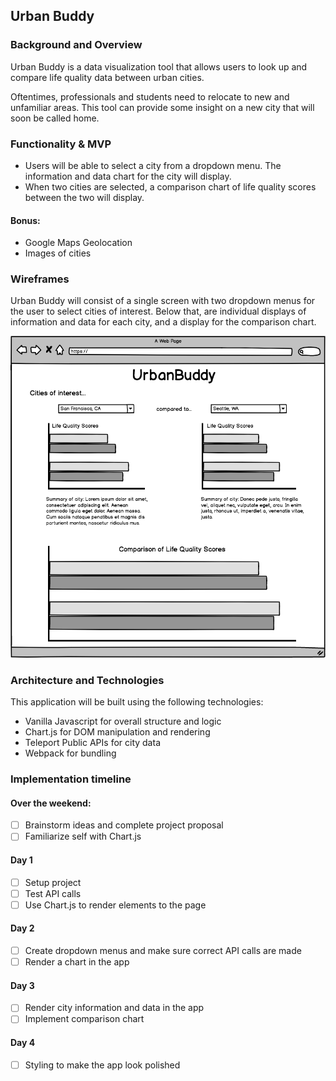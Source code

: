 ## Urban Buddy

### Background and Overview
Urban Buddy is a data visualization tool that allows users to look up and compare life quality data between urban cities.

Oftentimes, professionals and students need to relocate to new and unfamiliar areas. This tool can provide some insight on a new city that will soon be called home.

### Functionality & MVP
* Users will be able to select a city from a dropdown menu. The information and data chart for the city will display.
* When two cities are selected, a comparison chart of life quality scores between the two will display.

#### Bonus:
* Google Maps Geolocation
* Images of cities

### Wireframes
Urban Buddy will consist of a single screen with two dropdown menus for the user to select cities of interest.  Below that, are individual displays of information and data for each city, and a display for the comparison chart.

![wireframe](./ub_wireframe.png)

### Architecture and Technologies
This application will be built using the following technologies:
* Vanilla Javascript for overall structure and logic
* Chart.js for DOM manipulation and rendering
* Teleport Public APIs for city data
* Webpack for bundling

### Implementation timeline
#### Over the weekend:
- [ ] Brainstorm ideas and complete project proposal
- [ ] Familiarize self with Chart.js

#### Day 1
- [ ] Setup project
- [ ] Test API calls
- [ ] Use Chart.js to render elements to the page

#### Day 2
- [ ] Create dropdown menus and make sure correct API calls are made
- [ ] Render a chart in the app

#### Day 3
- [ ] Render city information and data in the app
- [ ] Implement comparison chart

#### Day 4
- [ ] Styling to make the app look polished
